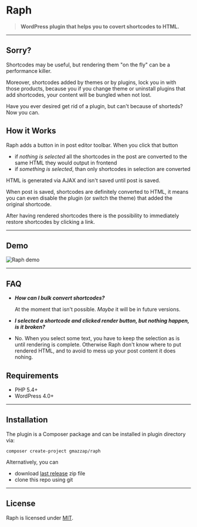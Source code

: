 # Raph

> **WordPress plugin that helps you to covert shortcodes to HTML.**

----

## Sorry?

Shortcodes may be useful, but rendering them "on the fly" can be a performance killer.

Moreover, shortcodes added by themes or by plugins, lock you in with those products, because you if you change
theme or uninstall plugins that add shortcodes, your content will be bungled when not lost.

Have you ever desired get rid of a plugin, but can't because of shorteds? Now you can.

## How it Works

Raph adds a button in in post editor toolbar. When you click that button

- if *nothing is selected* all the shortcodes in the post are converted to the same HTML they would output in frontend
- if *something is selected*, than only shortcodes in selection are converted

HTML is generated via AJAX and isn't saved until post is saved.

When post is saved, shortcodes are definitely converted to HTML, it means you can even disable the plugin (or switch the theme) that added the original shortcode.

After having rendered shortcodes there is the possibility to immediately restore shortcodes by clicking a link.

----

## Demo

![Raph demo](http://zoomlab.it/public/raph_plugin_03.gif)

----

## FAQ

 - ***How can I bulk convert shortcodes?***

   At the moment that isn't possible. *Maybe* it will be in future versions.
  
 - ***I selected a shortcode and clicked render button, but nothing happen, is it broken?***
 - 
   No. When you select some text, you have to keep the selection as is until rendering is complete. Otherwise Raph don't know where to put rendered HTML, and to avoid to mess up your post content it does nohing.



## Requirements

- PHP 5.4+
- WordPress 4.0+

----

## Installation

The plugin is a Composer package and can be installed in plugin directory via:

    composer create-project gmazzap/raph
    
Alternatively, you can

 - download [last release](https://github.com/Giuseppe-Mazzapica/Raph/releases) zip file
 - clone this repo using git

----

## License

Raph is licensed under [MIT](http://opensource.org/licenses/MIT).
